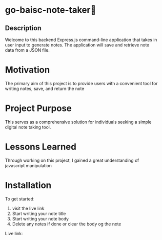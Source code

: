 # go-baisc-note-taker📓

## Description
Welcome to this backend Express.js command-line application that takes in user input to generate notes. The application will save and retrieve note data from a JSON file.

# Motivation
The primary aim of this project is to provide users with a convenient tool for writing notes, save, and return the note 

# Project Purpose
This serves as a comprehensive solution for individuals seeking a simple digital note taking tool.

# Lessons Learned
Through working on this project, I gained a great understanding of javascript manipulation 

# Installation 
To get started:
1. visit the live link 
2. Start writing your note title
3. Start writing your note body
4. Delete any notes if done or clear the body og the note

Live link:
